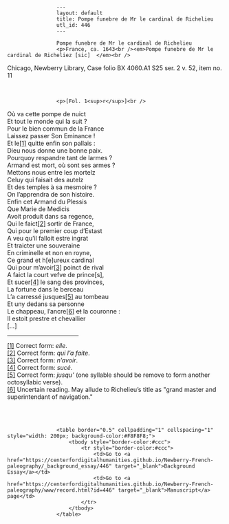 
                    ---
                    layout: default
                    title: Pompe funebre de Mr le cardinal de Richelieu
                    utl_id: 446
                    ---
                
                    Pompe funebre de Mr le cardinal de Richelieu  
                    <p>France, ca. 1643<br /><em>Pompe funebre de Mr le cardinal de Richeliez [sic]  </em><br />
Chicago, Newberry Library, Case folio BX 4060.A1 S25 ser. 2 v. 52, item no. 11</p>
<p> </p>
  
                    <p>[Fol. 1<sup>r</sup>]<br />
Où va cette pompe de nuict<br />
Et tout le monde qui la suit ?<br />
Pour le bien commun de la France<br />
Laissez passer Son Eminance !<br />
Et le<a href="#_ftn1" name="_ftnref1" title="" id="_ftnref1">[1]</a> quitte enfin son pallais :<br />
Dieu nous donne une bonne paix.<br />
Pourquoy respandre tant de larmes ?<br />
Armand est mort, où sont ses armes ?<br />
Mettons nous entre les mortelz<br />
Celuy qui faisait des autelz<br />
Et des temples à sa mesmoire ?<br />
On l’apprendra de son histoire.<br />
Enfin cet Armand du Plessis<br />
Que Marie de Medicis<br />
Avoit produit dans sa regence,<br />
Qui le faict<a href="#_ftn2" name="_ftnref2" title="" id="_ftnref2">[2]</a> sortir de France,<br />
Qui pour le premier coup d’Estast<br />
A veu qu’il falloit estre ingrat<br />
Et traicter une souveraine<br />
En criminelle et non en royne,<br />
Ce grand et h[e]ureux cardinal<br />
Qui pour m’avoir<a href="#_ftn3" name="_ftnref3" title="" id="_ftnref3">[3]</a> poinct de rival<br />
A faict la court vefve de prince[s],<br />
Et sucer<a href="#_ftn4" name="_ftnref4" title="" id="_ftnref4">[4]</a> le sang des provinces,<br />
La fortune dans le berceau<br />
L’a carressé jusques<a href="#_ftn5" name="_ftnref5" title="" id="_ftnref5">[5]</a> au tombeau<br />
Et uny dedans sa personne<br />
Le chappeau, l’ancre<a href="#_ftn6" name="_ftnref6" title="" id="_ftnref6">[6]</a> <s>et</s> la couronne :<br />
Il estoit prestre et chevallier<br />
[…]</p>
<div>
<hr align="left" size="1" width="33%" /><div id="ftn1"><a href="#_ftnref1" name="_ftn1" title="" id="_ftn1">[1]</a> Correct form: <em>elle</em>.</div>
<div id="ftn2"><a href="#_ftnref2" name="_ftn2" title="" id="_ftn2">[2]</a> Correct form: <em>qui l’a faite</em>.</div>
<div id="ftn3"><a href="#_ftnref3" name="_ftn3" title="" id="_ftn3">[3]</a> Correct form: <em>n’avoir</em>.</div>
<div id="ftn4"><a href="#_ftnref4" name="_ftn4" title="" id="_ftn4">[4]</a> Correct form: <em>sucé</em>.</div>
<div id="ftn5"><a href="#_ftnref5" name="_ftn5" title="" id="_ftn5">[5]</a> Correct form: <em>jusqu’ </em>(one syllable should be remove to form another octosyllabic verse).</div>
<div id="ftn6"><a href="#_ftnref6" name="_ftn6" title="" id="_ftn6">[6]</a> Uncertain reading. May allude to Richelieu’s title as "grand master and superintendant of navigation."</div>
<div> </div>
<div> </div>
</div>

                    
                     
                    <table border="0.5" cellpadding="1" cellspacing="1" style="width: 200px; background-color:#F8F8F8;">
                        <tbody style="border-color:#ccc">
                            <tr style="border-color:#ccc">
                                <td>Go to <a href="https://centerfordigitalhumanities.github.io/Newberry-French-paleography/_background_essay/446" target="_blank">Background Essay</a></td>
                                <td>Go to <a href="https://centerfordigitalhumanities.github.io/Newberry-French-paleography/www/record.html?id=446" target="_blank">Manuscript</a> page</td>
                            </tr>
                        </tbody>
                    </table>
                     
                
                